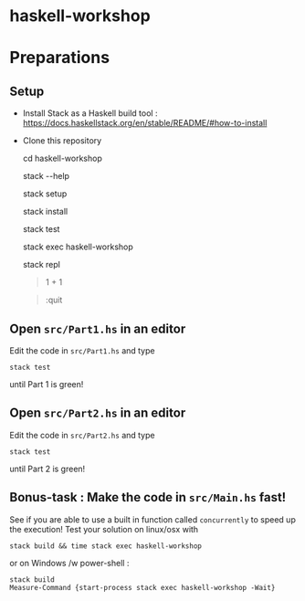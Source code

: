 # haskell-workshop

# Preparations

## Setup

- Install Stack as a Haskell build tool : https://docs.haskellstack.org/en/stable/README/#how-to-install

- Clone this repository

    cd haskell-workshop

    stack --help

    stack setup

    stack install

    stack test

    stack exec haskell-workshop

    stack repl

    > 1 + 1

    > :quit

## Open `src/Part1.hs` in an editor

Edit the code in `src/Part1.hs` and type 

    stack test

until Part 1 is green!

## Open `src/Part2.hs` in an editor

Edit the code in `src/Part2.hs` and type

    stack test
    
until Part 2 is green!

## Bonus-task : Make the  code in `src/Main.hs` fast!

See if you are able to use a built in function called `concurrently` to speed up the execution!
Test your solution on linux/osx with 
    
    stack build && time stack exec haskell-workshop
    
or on Windows /w power-shell :
    
    stack build
    Measure-Command {start-process stack exec haskell-workshop -Wait}
        
    
    